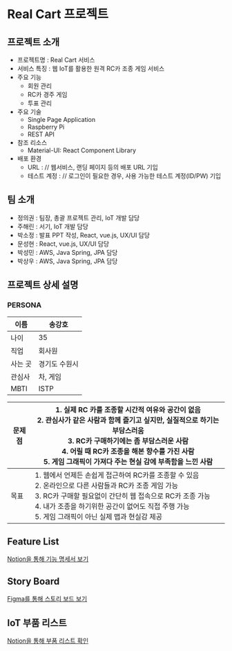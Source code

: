 # Real Cart 프로젝트

## 프로젝트 소개


- 프로젝트명 : Real Cart 서비스
- 서비스 특징 : 웹 IoT를 활용한 원격 RC카 조종 게임 서비스
- 주요 기능
    - 회원 관리
    - RC카 경주 게임
    - 투표 관리
- 주요 기술
    - Single Page Application
    - Raspberry Pi
    - REST API
- 참조 리소스
    - Material-UI: React Component Library
- 배포 환경
    - URL : // 웹서비스, 랜딩 페이지 등의 배포 URL 기입
    - 테스트 계정 : // 로그인이 필요한 경우, 사용 가능한 테스트 계정(ID/PW) 기입

## 팀 소개


- 정의권 : 팀장, 총괄 프로젝트 관리, IoT 개발 담당
- 주해린 : 서기, IoT 개발 담당
- 박소정 : 발표 PPT 작성, React, vue.js, UX/UI 담당
- 문성현 :  React, vue.js, UX/UI 담당
- 박성민 : AWS, Java Spring, JPA 담당
- 박상우 : AWS, Java Spring, JPA 담당

## 프로젝트 상세 설명


### PERSONA

| 이름 | 송강호 |
| --- | --- |
| 나이 | 35 |
| 직업 | 회사원 |
| 사는 곳 | 경기도 수원시 |
| 관심사 | 차, 게임 |
| MBTI | ISTP |

| 문제점 | 1. 실제 RC 카를 조종할 시간적 여유와 공간이 없음 <br/>2. 관심사가 같은 사람과 함께 즐기고 싶지만, 실질적으로 하기는 부담스러움<br/>3. RC카 구매하기에는 좀 부담스러운 사람<br/>4. 어릴 때 RC카 조종을 해본 향수를 가진 사람<br/>5. 게임 그래픽이 가져다 주는 현실 감에 부족함을 느낀 사람 |
| --- | --- |
| 목표 | 1. 웹에서 언제든 손쉽게 접근하여 RC카를 조종할 수 있음<br/>2. 온라인으로 다른 사람들과 RC카 조종 게임 가능<br/>3. RC카 구매할 필요없이 간단히 웹 접속으로 RC카 조종 가능<br/>4. 내가 조종을 하기위한 공간이 없어도 직접 주행 가능<br/>5. 게임 그래픽이 아닌 실제 맵과 현실감 제공 |

## Feature List

[Notion을 통해 기능 명세서 보기](https://www.notion.so/de1148f40e74493783cc73845632d09b?v=8046b25805fd4c47a241250a2f666c6f)

## Story Board

[Figma를 통해 스토리 보드 보기](https://www.figma.com/file/1CsDSrPjOCgIbFrGzz7rXX/SSAFY-%EA%B3%B5%ED%86%B5-PJT?node-id=0%3A1&t=x31VtcYOxlJEJpVD-0)

## IoT 부품 리스트

[Notion을 통해 부품 리스트 확인](https://www.notion.so/fa3c1da26ae44478a8a88b7f401fdb9d)
